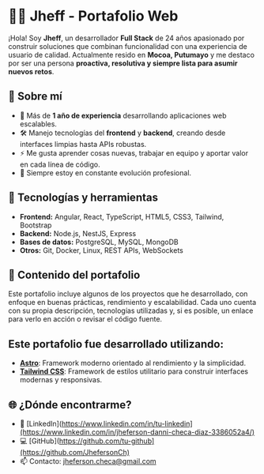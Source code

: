 # 🧑‍💻 Jheff - Portafolio Web

¡Hola! Soy **Jheff**, un desarrollador **Full Stack** de 24 años apasionado por construir soluciones que combinan funcionalidad con una experiencia de usuario de calidad. Actualmente resido en **Mocoa, Putumayo** y me destaco por ser una persona **proactiva, resolutiva y siempre lista para asumir nuevos retos**.

## 🚀 Sobre mí

- 💼 Más de **1 año de experiencia** desarrollando aplicaciones web escalables.
- 🛠️ Manejo tecnologías del **frontend** y **backend**, creando desde interfaces limpias hasta APIs robustas.
- ⚡ Me gusta aprender cosas nuevas, trabajar en equipo y aportar valor en cada línea de código.
- 🌱 Siempre estoy en constante evolución profesional.

## 🧰 Tecnologías y herramientas

- **Frontend:** Angular, React, TypeScript, HTML5, CSS3, Tailwind, Bootstrap  
- **Backend:** Node.js, NestJS, Express  
- **Bases de datos:** PostgreSQL, MySQL, MongoDB  
- **Otros:** Git, Docker, Linux, REST APIs, WebSockets

## 📂 Contenido del portafolio

Este portafolio incluye algunos de los proyectos que he desarrollado, con enfoque en buenas prácticas, rendimiento y escalabilidad. Cada uno cuenta con su propia descripción, tecnologías utilizadas y, si es posible, un enlace para verlo en acción o revisar el código fuente.

## Este portafolio fue desarrollado utilizando:

- **[Astro](https://astro.build/)**: Framework moderno orientado al rendimiento y la simplicidad.
- **[Tailwind CSS](https://tailwindcss.com/)**: Framework de estilos utilitario para construir interfaces modernas y responsivas.

## 🌐 ¿Dónde encontrarme?

- 💼 [LinkedIn](https://www.linkedin.com/in/tu-linkedin](https://www.linkedin.com/in/jheferson-danni-checa-diaz-3386052a4/)
- 💻 [GitHub](https://github.com/tu-github](https://github.com/JhefersonCh)
- 📫 Contacto: jheferson.checa@gmail.com
